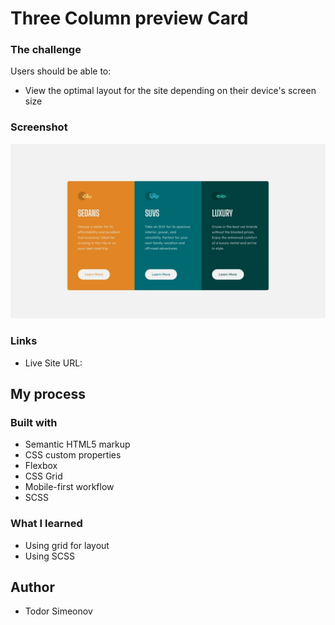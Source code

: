# Three Column preview Card

### The challenge

Users should be able to:

- View the optimal layout for the site depending on their device's screen size

### Screenshot

![](./design/desktop-design.jpg)

### Links

- Live Site URL: 

## My process

### Built with

- Semantic HTML5 markup
- CSS custom properties
- Flexbox
- CSS Grid
- Mobile-first workflow
- SCSS

### What I learned

- Using grid for layout
- Using SCSS

## Author

- Todor Simeonov
